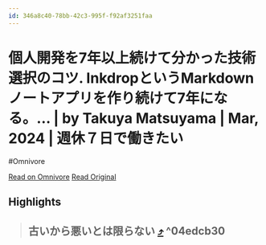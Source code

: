 ```yaml
---
id: 346a8c40-78bb-42c3-995f-f92af3251faa
---
```


# 個人開発を7年以上続けて分かった技術選択のコツ. InkdropというMarkdownノートアプリを作り続けて7年になる。… | by Takuya Matsuyama | Mar, 2024 | 週休７日で働きたい
#Omnivore

[Read on Omnivore](https://omnivore.app/me/7-inkdrop-markdown-7-by-takuya-matsuyama-mar-2024-18ef13cf9b5)
[Read Original](https://blog.craftz.dog/tech-stack-lessons-from-my-7-year-indie-dev-journey-596e71b483ce)

## Highlights

> ## 古いから悪いとは限らない [⤴️](https://omnivore.app/me/7-inkdrop-markdown-7-by-takuya-matsuyama-mar-2024-18ef13cf9b5#04edcb30-430b-4171-a74a-0ee28aedb5f7)  ^04edcb30


